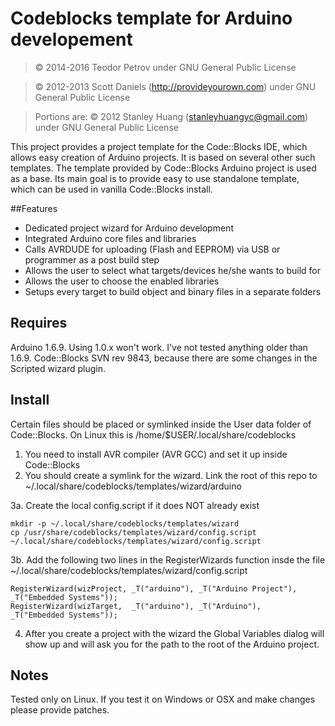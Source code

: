 # Codeblocks template for Arduino developement
> &copy; 2014-2016 Teodor Petrov
> under GNU General Public License

> &copy; 2012-2013 Scott Daniels (<http://provideyourown.com>)
> under GNU General Public License

> Portions are: &copy; 2012 Stanley Huang (<stanleyhuangyc@gmail.com>)
> under GNU General Public License

This project provides a project template for the Code::Blocks IDE, which allows easy creation of Arduino projects.
It is based on several other such templates. The template provided by Code::Blocks Arduino project is used as a base.
Its main goal is to provide easy to use standalone template, which can be used in vanilla Code::Blocks install.

##Features

* Dedicated project wizard for Arduino development
* Integrated Arduino core files and libraries
* Calls AVRDUDE for uploading (Flash and EEPROM) via USB or programmer as a post build step
* Allows the user to select what targets/devices he/she wants to build for
* Allows the user to choose the enabled libraries
* Setups every target to build object and binary files in a separate folders

## Requires

Arduino 1.6.9. Using 1.0.x won't work. I've not tested anything older than 1.6.9.
Code::Blocks SVN rev 9843, because there are some changes in the Scripted wizard plugin.

## Install

Certain files should be placed or symlinked inside the User data folder of Code::Blocks.
On Linux this is /home/$USER/.local/share/codeblocks

1. You need to install AVR compiler (AVR GCC) and set it up inside Code::Blocks
2. You should create a symlink for the wizard. Link the root of this repo to ~/.local/share/codeblocks/templates/wizard/arduino

3a. Create the local config.script if it does NOT already exist
   ```
   mkdir -p ~/.local/share/codeblocks/templates/wizard
   cp /usr/share/codeblocks/templates/wizard/config.script ~/.local/share/codeblocks/templates/wizard/config.script
   ```
3b. Add the following two lines in the RegisterWizards function insde the file ~/.local/share/codeblocks/templates/wizard/config.script

   ```
   RegisterWizard(wizProject, _T("arduino"), _T("Arduino Project"), _T("Embedded Systems"));
   RegisterWizard(wizTarget,  _T("arduino"), _T("Arduino"),         _T("Embedded Systems"));
   ```
4. After you create a project with the wizard the Global Variables dialog will show up and will
ask you for the path to the root of the Arduino project.

## Notes

Tested only on Linux. If you test it on Windows or OSX and make changes please provide patches.
